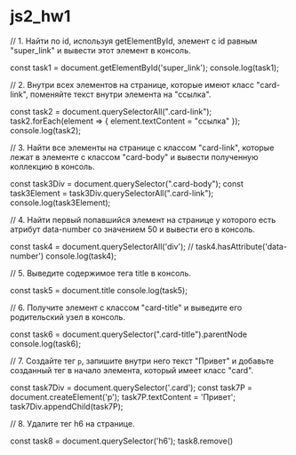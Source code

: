 # js2_hw1

// 1. Найти по id, используя getElementById, элемент с id равным "super_link" и вывести этот элемент в консоль.

const task1 = document.getElementById('super_link');
console.log(task1);

// 2. Внутри всех элементов на странице, которые имеют класс "card-link", поменяйте текст внутри элемента на "ссылка".

const task2 = document.querySelectorAll(".card-link");
task2.forEach(element => {
  element.textContent = "ссылка"
});
console.log(task2);

// 3. Найти все элементы на странице с классом "card-link", которые лежат в элементе с классом "card-body" и вывести полученную коллекцию в консоль.

const task3Div = document.querySelector(".card-body");
const task3Element = task3Div.querySelectorAll(".card-link");
console.log(task3Element);

// 4. Найти первый попавшийся элемент на странице у которого есть атрибут data-number со значением 50 и вывести его в консоль.

const task4 = document.querySelectorAll('div');
// task4.hasAttribute('data-number')
console.log(task4);

// 5. Выведите содержимое тега title в консоль.

const task5 = document.title
console.log(task5);

// 6. Получите элемент с классом "card-title" и выведите его родительский узел в консоль.

const task6 = document.querySelector(".card-title").parentNode
console.log(task6);

// 7. Создайте тег `p`, запишите внутри него текст "Привет" и добавьте созданный тег в начало элемента, который имеет класс "card".

const task7Div = document.querySelector('.card');
const task7P = document.createElement('p');
task7P.textContent = 'Привет';
task7Div.appendChild(task7P);

// 8. Удалите тег h6 на странице.

const task8 = document.querySelector('h6');
task8.remove()
